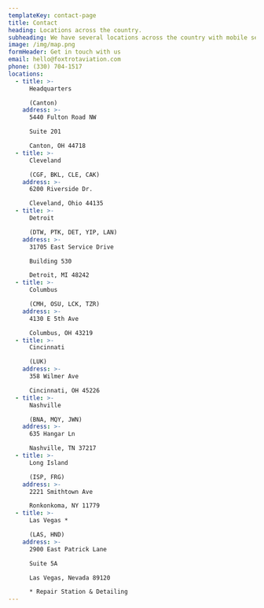 ```yaml
---
templateKey: contact-page
title: Contact
heading: Locations across the country.
subheading: We have several locations across the country with mobile services available on request.
image: /img/map.png
formHeader: Get in touch with us
email: hello@foxtrotaviation.com
phone: (330) 704-1517
locations:
  - title: >-
      Headquarters

      (Canton)
    address: >-
      5440 Fulton Road NW

      Suite 201

      Canton, OH 44718
  - title: >-
      Cleveland

      (CGF, BKL, CLE, CAK)
    address: >-
      6200 Riverside Dr.

      Cleveland, Ohio 44135
  - title: >-
      Detroit

      (DTW, PTK, DET, YIP, LAN)
    address: >-
      31705 East Service Drive

      Building 530

      Detroit, MI 48242
  - title: >-
      Columbus

      (CMH, OSU, LCK, TZR)
    address: >-
      4130 E 5th Ave

      Columbus, OH 43219
  - title: >-
      Cincinnati

      (LUK)
    address: >-
      358 Wilmer Ave

      Cincinnati, OH 45226
  - title: >-
      Nashville

      (BNA, MQY, JWN)
    address: >-
      635 Hangar Ln

      Nashville, TN 37217
  - title: >-
      Long Island

      (ISP, FRG)
    address: >-
      2221 Smithtown Ave

      Ronkonkoma, NY 11779
  - title: >-
      Las Vegas *

      (LAS, HND)
    address: >-
      2900 East Patrick Lane

      Suite 5A

      Las Vegas, Nevada 89120

      * Repair Station & Detailing
---
```

